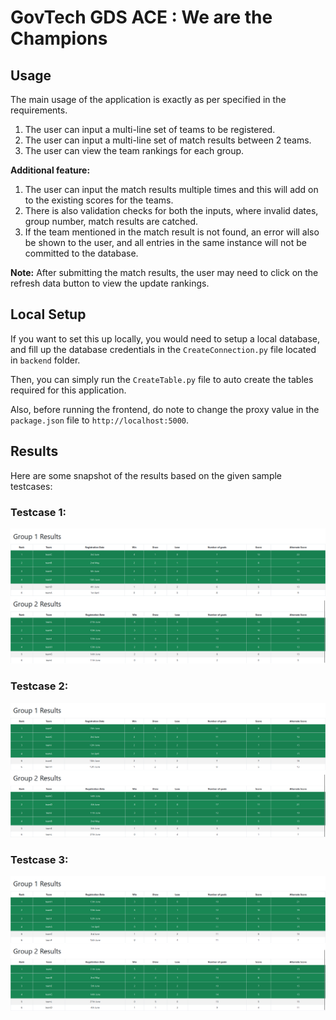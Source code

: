 # GovTech GDS ACE : We are the Champions

## Usage
The main usage of the application is exactly as per specified in the requirements.

1. The user can input a multi-line set of teams to be registered.
2. The user can input a multi-line set of match results between 2 teams.
3. The user can view the team rankings for each group.

**Additional feature:** 
1. The user can input the match results multiple times and this will add on to the existing scores for the teams.
2. There is also validation checks for both the inputs, where invalid dates, group number, match results are catched.
3. If the team mentioned in the match result is not found, an error will also be shown to the user, and all entries in the same instance will not be committed to the database.

**Note:** After submitting the match results, the user may need to click on the refresh data button to view the update rankings.


## Local Setup
If you want to set this up locally, you would need to setup a local database, and fill up the database credentials in the ``CreateConnection.py`` file located in ``backend`` folder.

Then, you can simply run the ``CreateTable.py`` file to auto create the tables required for this application.

Also, before running the frontend, do note to change the proxy value in the ``package.json`` file to ``http://localhost:5000``.

## Results

Here are some snapshot of the results based on the given sample testcases:

### Testcase 1:
![Result 1](./images_readme/result1.png)

### Testcase 2:
![Result 2](./images_readme/result2.png)

### Testcase 3:
![Result 3](./images_readme/result3.png)